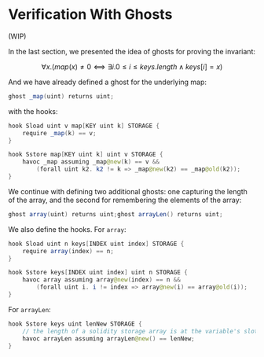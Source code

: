 Verification With Ghosts
========================

(WIP)

In the last section, we presented the idea of ghosts for proving the invariant:

$$∀x.(map(x)≠0⟺∃i.0≤i≤keys.length∧keys[i]=x)$$

And we have already defined a ghost for the underlying map:

```java
ghost _map(uint) returns uint;
```

with the hooks:

```java
hook Sload uint v map[KEY uint k] STORAGE {
    require _map(k) == v;
}

hook Sstore map[KEY uint k] uint v STORAGE {
    havoc _map assuming _map@new(k) == v &&
        (forall uint k2. k2 != k => _map@new(k2) == _map@old(k2));
}
```

We continue with defining two additional ghosts: one capturing the length of the array, and the second for remembering the elements of the array:

```java
ghost array(uint) returns uint;ghost arrayLen() returns uint;
```

We also define the hooks. For `array`:

```java
hook Sload uint n keys[INDEX uint index] STORAGE {
    require array(index) == n;
}

hook Sstore keys[INDEX uint index] uint n STORAGE {
    havoc array assuming array@new(index) == n &&
        (forall uint i. i != index => array@new(i) == array@old(i));
}
```

For `arrayLen`:

```java
hook Sstore keys uint lenNew STORAGE {
    // the length of a solidity storage array is at the variable's slot
    havoc arrayLen assuming arrayLen@new() == lenNew;
}
```
